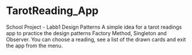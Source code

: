 # TarotReading_App
School Project - Labb1 Design Patterns
A simple idea for a tarot readings app to practice the design patterns Factory Method, Singleton and Observer.
You can choose a reading, see a list of the drawn cards and exit the app from the menu.
